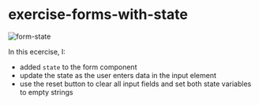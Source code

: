 # exercise-forms-with-state

![form-state](https://user-images.githubusercontent.com/85868026/201681778-d5f39432-95c3-410d-914a-bc670d496a5e.png)

In this ecercise, I:

- added `state` to the form component
- update the state as the user enters data in the input element
- use the reset button to clear all input fields and set both state variables to empty strings
